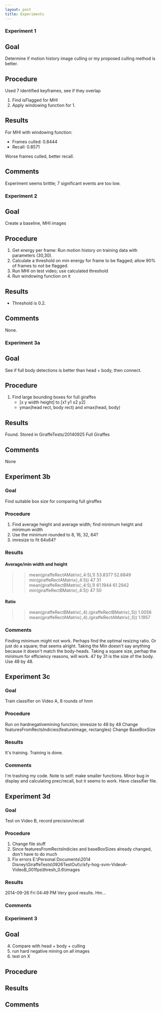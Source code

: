 ```yaml
---
layout: post
title: Experiments
---
```


### Experiment 1
## Goal
Determine if motion history image culling or my proposed culling method is
better.

## Procedure
Used 7 identified keyframes, see if they overlap

1. Find isFlagged for MHI
2. Apply windowing function for 1.

## Results
For MHI with windowing function:

- Frames culled: 0.8444
- Recall: 0.8571

Worse frames culled, better recall.

## Comments
Experiment seems brittle; 7 significant events are too low.

### Experiment 2
## Goal
Create a baseline, MHI images

## Procedure
1. Get energy per frame: Run motion history on training data with parameters (30,30).
2. Calculate a threshold on min energy for frame to be flagged; allow 90% of
   frames to not be flagged.
3. Run MHI on test video; use calculated threshold
4. Run windowing function on it

## Results
- Threshold is 0.2.

## Comments
None.

### Experiment 3a
## Goal
See if full body detections is better than head + body, then connect.

## Procedure

1. Find large bounding boxes for full giraffes
    - [x y width height] to [x1 y1 x2 y2]
    - ymax(head rect, body rect) and xmax(head, body)

## Results
Found. Stored in GiraffeTests/20140925 Full Giraffes

## Comments
None

## Experiment 3b
### Goal
Find suitable box size for comparing full giraffes

### Procedure
1. Find average height and average width; find minimum height and minimum width
2. Use the minimum rounded to 8, 16, 32, 64?
3. imresize to fit 64x64?
### Results

#### Average/min width and height
>> mean(giraffeRectAMatrix(:,4:5),1)
   53.8377   52.6849
>> min(giraffeRectAMatrix(:,4:5))
    47    31
>> mean(giraffeRectBMatrix(:,4:5),1)
   61.1944   61.2942
>> min(giraffeRectBMatrix(:,4:5))
    47    50

#### Ratio
>> mean(giraffeRectBMatrix(:,4)./giraffeRectBMatrix(:,5))
    1.0056
>> mean(giraffeRectAMatrix(:,4)./giraffeRectAMatrix(:,5))
    1.1957

### Comments
Finding minimum might not work. Perhaps find the optimal resizing ratio. Or just
do a square; that seems alright.
Taking the Min doesn't say anything because it doesn't match the body-heads.
Taking a square size, perhap the minimum for efficiency reasons, will work.
47 by 31 is the size of the body. Use 48 by 48.

## Experiment 3c
### Goal
Train classifier on Video A, 8 rounds of hnm

### Procedure
Run on hardnegativemining function; imresize to 48 by 48
Change featuresFromRectsIndicies(featureImage, rectangles)
Change BaseBoxSize

### Results
It's training.
Training is done.

### Comments
I'm trashing my code. Note to self: make smaller functions.
Minor bug in display and calculating prec/recall, but it seems to work. Have
classifier file.

## Experiment 3d
### Goal
Test on Video B, record precision/recall

### Procedure
1. Change file stuff
2. Since featuresFromRectsIndicies and baseBoxSizes already changed, don't have
   to do much
3. Fix errors
E:\Personal Documents\2014 Disney\GiraffeTests\0926TestOut\clsfy-hog-svm-VideoA-VideoB_001fps\thresh_0.6\images

### Results
2014-09-26 Fri 04:49 PM
Very good results. Hm...

### Comments

### Experiment 3
## Goal
4. Compare with head + body + culling
4. run hard negative mining on all images
5. test on X

## Procedure

## Results

## Comments
